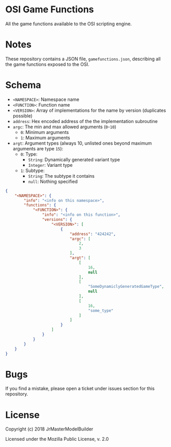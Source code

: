 # OSI Game Functions

All the game functions available to the OSI scripting engine.


# Notes

These repository contains a JSON file, `gamefunctions.json`, describing all the game functions exposed to the OSI.


# Schema

- `<NAMESPACE>`: Namespace name
- `<FUNCTION>`: Function name
- `<VERSION>`: Array of implementations for the name by version (duplicates possible)
- `address`: Hex encoded address of the the implementation subroutine
- `argc`: The min and max allowed arguments (`0`-`10`)
  - `0`: Minimum arguments
  - `1`: Maximum arguments
- `argt`: Argument types (always 10, unlisted ones beyond maximum arguments are type `15`):
  - `0`: Type:
    - `String`: Dynamically generated variant type
    - `Integer`: Variant type
  - `1`: Subtype:
    - `String`: The subtype it contains
    - `null`: Nothing specified

```json
{
	"<NAMESPACE>": {
		"info": "<info on this namespace>",
		"functions": {
			"<FUNCTION>": {
				"info": "<info on this function>",
				"versions": {
					"<VERSION>": [
						{
							"address": "424242",
							"argc": [
								2,
								3
							],
							"argt": [
								[
									16,
									null
								],
								[
									"SomeDynamiclyGeneratedGameType",
									null
								],
								[
									16,
									"some_type"
								]
							]
						}
					]
				}
			}
		}
	}
}
```


# Bugs

If you find a mistake, please open a ticket under issues section for this repository.


# License

Copyright (c) 2018 JrMasterModelBuilder

Licensed under the Mozilla Public License, v. 2.0
